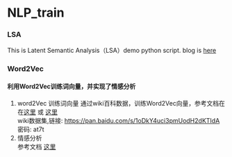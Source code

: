 # NLP_train

### LSA
This is Latent Semantic Analysis（LSA）demo python script. blog is [here](http://blog.csdn.net/SA14023053/article/details/51702052)

### Word2Vec
#### 利用Word2Vec训练词向量，并实现了情感分析
1. word2Vec 训练词向量
通过wiki百科数据，训练Word2Vec向量，参考文档在在[这里](https://zhuanlan.zhihu.com/p/82022962) 或 [这里](https://www.jianshu.com/p/ec27062bd453)<br>
wiki数据集,链接: https://pan.baidu.com/s/1oDkY4uci3pmUodH2dKTIdA  密码: at7t
2. 情感分析<br>
参考文档 [这里](https://github.com/AimeeLee77/senti_analysis)